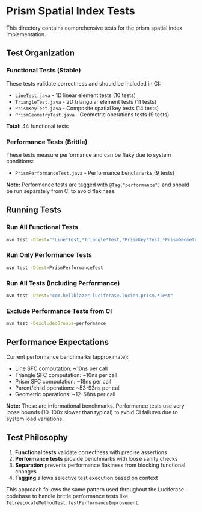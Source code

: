 # Prism Spatial Index Tests

This directory contains comprehensive tests for the prism spatial index implementation.

## Test Organization

### Functional Tests (Stable)
These tests validate correctness and should be included in CI:

- `LineTest.java` - 1D linear element tests (10 tests)
- `TriangleTest.java` - 2D triangular element tests (11 tests)  
- `PrismKeyTest.java` - Composite spatial key tests (14 tests)
- `PrismGeometryTest.java` - Geometric operations tests (9 tests)

**Total:** 44 functional tests

### Performance Tests (Brittle)
These tests measure performance and can be flaky due to system conditions:

- `PrismPerformanceTest.java` - Performance benchmarks (9 tests)

**Note:** Performance tests are tagged with `@Tag("performance")` and should be run separately from CI to avoid flakiness.

## Running Tests

### Run All Functional Tests
```bash
mvn test -Dtest="*Line*Test,*Triangle*Test,*PrismKey*Test,*PrismGeometry*Test" -DexcludedGroups=performance
```

### Run Only Performance Tests
```bash
mvn test -Dtest=PrismPerformanceTest
```

### Run All Tests (Including Performance)
```bash
mvn test -Dtest="com.hellblazer.luciferase.lucien.prism.*Test"
```

### Exclude Performance Tests from CI
```bash
mvn test -DexcludedGroups=performance
```

## Performance Expectations

Current performance benchmarks (approximate):
- Line SFC computation: ~10ns per call
- Triangle SFC computation: ~10ns per call  
- Prism SFC computation: ~18ns per call
- Parent/child operations: ~53-93ns per call
- Geometric operations: ~12-68ns per call

**Note:** These are informational benchmarks. Performance tests use very loose bounds (10-100x slower than typical) to avoid CI failures due to system load variations.

## Test Philosophy

1. **Functional tests** validate correctness with precise assertions
2. **Performance tests** provide benchmarks with loose sanity checks
3. **Separation** prevents performance flakiness from blocking functional changes
4. **Tagging** allows selective test execution based on context

This approach follows the same pattern used throughout the Luciferase codebase to handle brittle performance tests like `TetreeLocateMethodTest.testPerformanceImprovement`.